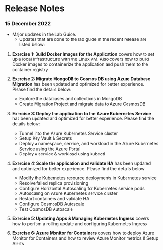 # Release Notes

### 15 December 2022

- Major updates in the Lab Guide.
  - Updates that are done to the lab guide in the recent release are listed below:

1. **Exercise 1: Build Docker Images for the Application** covers how to set up a local infrastructure with the Linux VM. Also covers how to build Docker images to containerize the application and push them to the container registry
  

2. **Exercise 2: Migrate MongoDB to Cosmos DB using Azure Database Migration** has been updated and optimized for better experience. Please find the details below:
   
   - Explore the databases and collections in MongoDB
   - Create Migration Project and migrate data to Azure CosmosDB

3. **Exercise 3: Deploy the application to the Azure Kubernetes Service** has been updated and optimized for better experience. Please find the details below:

   - Tunnel into the Azure Kubernetes Service cluster
   - Setup Key Vault & Secrets
   - Deploy a namespace, service, and workload in the Azure Kubernetes Service using the Azure Portal
   - Deploy a service & workload using kubectl
 
4. **Exercise 4: Scale the application and validate HA** has been updated and optimized for better experience. Please find the details below:

   - Modify the Kubernetes resource deployments in Kubernetes service
   - Resolve failed replica provisioning
   - Configure Horizontal Autoscaling for Kubernetes service pods
   - Autoscaling on Azure Kubernetes service cluster
   - Restart containers and validate HA
   - Configure CosmosDB Autoscale
   - Test CosmosDB Autoscale

5. **Exercise 5: Updating Apps & Managing Kubernetes Ingress** covers how to perfom a rolling update and configuring Kubernetes Ingress

6. **Exercise 6: Azure Monitor for Containers** covers how to deploy Azure Monitor for Containers and how to review Azure Monitor metrics & Setup Alerts
 
